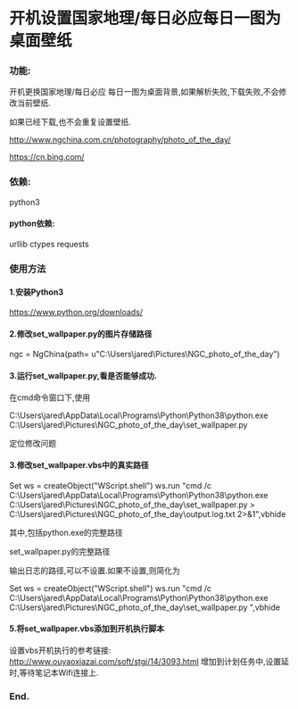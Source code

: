 # 开机设置国家地理/每日必应每日一图为桌面壁纸

### 功能:

开机更换国家地理/每日必应 每日一图为桌面背景,如果解析失败,下载失败,不会修改当前壁纸.

如果已经下载,也不会重复设置壁纸.

http://www.ngchina.com.cn/photography/photo_of_the_day/

https://cn.bing.com/


### 依赖:

python3

#### python依赖:

urllib
ctypes
requests


### 使用方法

#### 1.安装Python3

https://www.python.org/downloads/



#### 2.修改set_wallpaper.py的图片存储路径

ngc = NgChina(path= u"C:\\Users\\jared\\Pictures\\NGC_photo_of_the_day")



#### 3.运行set_wallpaper.py,看是否能够成功.

在cmd命令窗口下,使用

C:\Users\jared\AppData\Local\Programs\Python\Python38\python.exe C:\Users\jared\Pictures\NGC_photo_of_the_day\set_wallpaper.py

定位修改问题



#### 3.修改set_wallpaper.vbs中的真实路径

Set ws = createObject("WScript.shell")
 ws.run "cmd /c C:\Users\jared\AppData\Local\Programs\Python\Python38\python.exe C:\Users\jared\Pictures\NGC_photo_of_the_day\set_wallpaper.py > C:\Users\jared\Pictures\NGC_photo_of_the_day\output.log.txt 2>&1",vbhide

其中,包括python.exe的完整路径

set_wallpaper.py的完整路径

输出日志的路径,可以不设置.如果不设置,则简化为

Set ws = createObject("WScript.shell")
 ws.run "cmd /c C:\Users\jared\AppData\Local\Programs\Python\Python38\python.exe C:\Users\jared\Pictures\NGC_photo_of_the_day\set_wallpaper.py ",vbhide



#### 5.将set_wallpaper.vbs添加到开机执行脚本
设置vbs开机执行的参考链接:
​	http://www.ouyaoxiazai.com/soft/stgj/14/3093.html
增加到计划任务中,设置延时,等待笔记本Wifi连接上.


### End.



